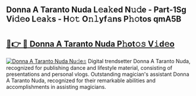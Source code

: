 ## Donna A Taranto Nuda L𝚎a𝚔ed N𝚞𝚍e - Part-1Sg Vi𝚍𝚎o L𝚎a𝚔s - H𝚘𝚝 O𝚗𝚕yf𝚊ns P𝚑𝚘tos qmA5B

# <h2><a href="http://kf0w0u.oniu.top/?m=Donna+A+Taranto+Nuda">🔗👉 🔴 Donna A Taranto Nuda P𝚑ot𝚘𝚜 V𝚒d𝚎o</a></h2>

[![Donna A Taranto Nuda Nu𝚍e𝚜](https://i.imgur.com/0qMVB7G.gif)](http://kf0w0u.oniu.top/?m=Donna+A+Taranto+Nuda)
Digital trendsetter Donna A Taranto Nuda, recognized for publishing dance and lifestyle material, consisting of presentations and personal vlogs. Outstanding magician's assistant Donna A Taranto Nuda, recognized for their remarkable abilities and accomplishments in assisting magicians.  
